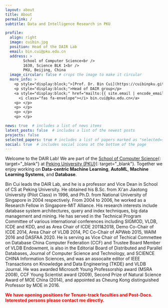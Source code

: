 ```yaml
---
layout: about
title: About
permalink: /
subtitle: Data and Intelligence Research in PKU

profile:
  align: right
  image: cuibin.jpg
  position: Head of the DAIR Lab
  email: bin.cui@pku.edu.cn
  address: >
        School of Computer Science<br />
        1630, Science BLK 1<br />
        PKU, Beijing, China
  image_circular: false # crops the image to make it circular
  more_info: >
    <p style="display:block;">[Prof. Dr. Bin Cui](https://cuibinpku.github.io/)</p> 
    <p style="display:block;">Head of DAIR group</p>
    <a style="display:block;" href="mailto:{{ site.email | encode_email }}">
      <i class="fas fa-envelope"></i> bin.cui@pku.edu.cn</a>
    <p> </p>
    <p> </p>
    <p> </p>
    <p> </p>

news: true  # includes a list of news items
latest_posts: false  # includes a list of the newest posts
projects: false
selected_papers: true # includes a list of papers marked as "selected={true}"
social: true  # includes social icons at the bottom of the page
---
```


Welcome to the DAIR Lab!
We are part of the [School of Computer Science](https://cs.pku.edu.cn/){: target="_blank"} at [Peking University (PKU)](https://www.pku.edu.cn/){: target="_blank"}. 
Together we enjoy working on **Data-centric Machine Learning**, **AutoML**, 
**Machine Learning Systems**, and **Database**.

Bin Cui leads the DAIR Lab, and he is a professor and Vice Dean in School of CS at Peking University. He obtained his B.Sc. from Xi'an Jiaotong University (Pilot Class) in 1996, and Ph.D. from National University of Singapore in 2004 respectively. From 2004 to 2006, he worked as a Research Fellow in Singapore-MIT Alliance. His research interests include database system architectures, query and index techniques, big data management and mining. He has served in the Technical Program Committee of various international conferences including SIGMOD, VLDB, ICDE and KDD, and as Area Chair of ICDE 2011&2018, Demo Co-Chair of ICDE 2014, Area Chair of VLDB 2014, PC Co-Chair of APWeb 2015, WAIM 2016 and DASFAA 2020. He is serving as Vice Chair of Techical Commettee on Database China Computer Federation (CCF) and Trustee Board Member of VLDB Endowment, is also in the Editorial Board of Distributed and Parallel Databases, Journal of Computer Science and Technology, and SCIENCE CHINA Information Sciences, and was an assocaite editor of IEEE Transactions on Knowledge and Data Engineering (TKDE) and VLDB Journal. He was awarded Microsoft Young Professorship award (MSRA 2008), CCF Young Scientist award (2009), Second Prize of Natural Science Award of MOE China (2014), and appointed as Cheung Kong distinguished Professor by MOE in 2016.

<span style="color:red"> **We have opening positions for Tenure-track faculties and Post-Docs. Interested persons please contact me directly.** </span>
